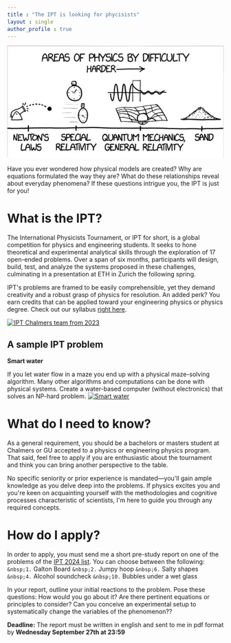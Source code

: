 ```yaml
---
title : "The IPT is looking for phycisists"
layout : single
author_profile : true
---
```

![What they never tell you during undergrad](../assets/images/physics-hardness-meme.jpg)

Have you ever wondered how physical models are created? Why are equations formulated the way they are? What do these relationships reveal about everyday phenomena? If these questions intrigue you, the IPT is just for you!
# What is the IPT?
The International Physicists Tournament, or IPT for short, is a global competition for physics and engineering students. It seeks to hone theoretical and experimental analytical skills through the exploration of 17 open-ended problems. Over a span of six months, participants will design, build, test, and analyze the systems proposed in these challenges, culminating in a presentation at ETH in Zurich the following spring.

IPT's problems are framed to be easily comprehensible, yet they demand creativity and a robust grasp of physics for resolution. An added perk? You earn credits that can be applied toward your engineering physics or physics degree. Check out our syllabus [right here](../assets/IPT_course_syllabus.pdf).

[![IPT Chalmers team from 2023](https://img.youtube.com/vi/kD28edrq_dY/0.jpg)](https://www.youtube.com/watch?v=kD28edrq_dY)
## A sample IPT problem
**Smart water**

If you let water flow in a maze you end up with a physical maze-solving algorithm. Many other algorithms and computations can be done with physical systems. Create a water-based computer (without electronics) that solves an NP-hard problem.
[![Smart water](https://img.youtube.com/vi/81ebWToAnvA/0.jpg)](https://www.youtube.com/watch?v=81ebWToAnvA)

# What do I need to know?

As a general requirement, you should be a bachelors or masters student at Chalmers or GU accepted to a physics or engineering physics program. That said, feel free to apply if you are enthusiastic about the tournament and think you can bring another perspective to the table.

No specific seniority or prior experience is mandated—you'll gain ample knowledge as you delve deep into the problems. If physics excites you and you're keen on acquainting yourself with the methodologies and cognitive processes characteristic of scientists, I'm here to guide you through any required concepts.

# How do I apply?

In order to apply, you must send me a short pre-study report on one of the problems of the [IPT 2024 list](https://iptnet.info/wp-content/uploads/2023/09/problem-list24.pdf). You can choose between the following: 
`&nbsp;1.` Galton Board 
`&nbsp;2.` Jumpy hoop 
`&nbsp;6.` Salty shapes 
`&nbsp;4.` Alcohol soundcheck 
`&nbsp;10.` Bubbles under a wet glass

In your report, outline your initial reactions to the problem. Pose these questions: How would you go about it? Are there pertinent equations or principles to consider? Can you conceive an experimental setup to systematically change the variables of the phenomenon??

**Deadline:** The report must be written in english and sent to me in pdf format by **Wednesday September 27th at 23:59**

